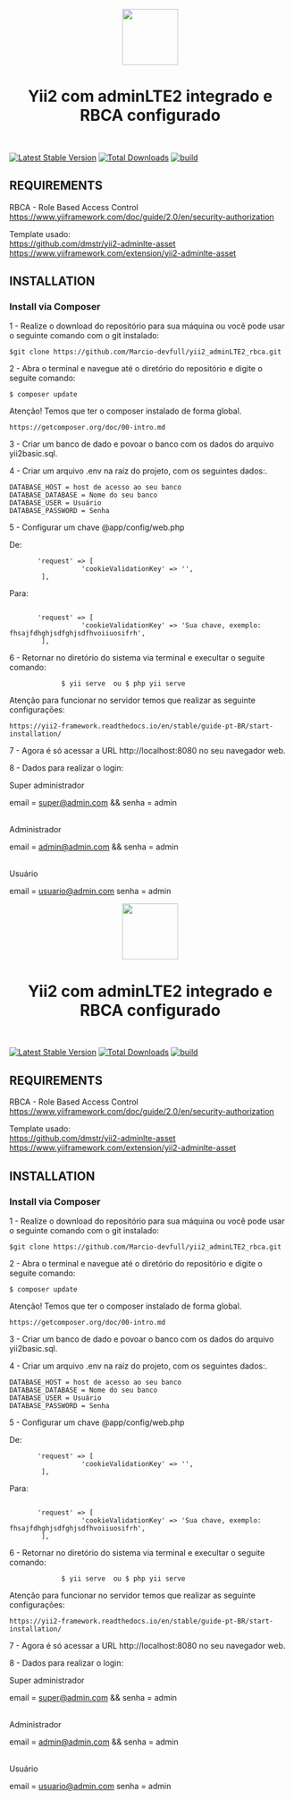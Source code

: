 <p align="center">
    <a href="https://github.com/yiisoft" target="_blank">
        <img src="https://avatars0.githubusercontent.com/u/993323" height="100px">
    </a>
    <h1 align="center">Yii2 com adminLTE2 integrado e RBCA configurado</h1>
    <br>
</p>

[![Latest Stable Version](https://img.shields.io/packagist/v/yiisoft/yii2-app-basic.svg)](https://packagist.org/packages/yiisoft/yii2-app-basic)
[![Total Downloads](https://img.shields.io/packagist/dt/yiisoft/yii2-app-basic.svg)](https://packagist.org/packages/yiisoft/yii2-app-basic)
[![build](https://github.com/yiisoft/yii2-app-basic/workflows/build/badge.svg)](https://github.com/yiisoft/yii2-app-basic/actions?query=workflow%3Abuild)


REQUIREMENTS
------------

RBCA - Role Based Access Control<br>
https://www.yiiframework.com/doc/guide/2.0/en/security-authorization <br>

Template usado: <br>
https://github.com/dmstr/yii2-adminlte-asset <br>
https://www.yiiframework.com/extension/yii2-adminlte-asset <br>

INSTALLATION
------------

### Install via Composer

1 - Realize o download do repositório para sua máquina ou você pode usar o seguinte comando com o git instalado: <br>

~~~
$git clone https://github.com/Marcio-devfull/yii2_adminLTE2_rbca.git 
~~~

2 - Abra o terminal e navegue até o diretório do repositório e digite o seguite comando: <br>

~~~                   
$ composer update
~~~

Atenção! Temos que ter o composer instalado de forma global. <br>

~~~
https://getcomposer.org/doc/00-intro.md
~~~

3 - Criar um banco de dado e povoar o banco com os dados do arquivo yii2basic.sql. <br>

4 - Criar um arquivo .env na raíz do projeto, com os seguintes dados:. <br>

~~~
DATABASE_HOST = host de acesso ao seu banco
DATABASE_DATABASE = Nome do seu banco
DATABASE_USER = Usuário
DATABASE_PASSWORD = Senha
~~~

5 - Configurar um chave @app/config/web.php  <br>

De: <br>

~~~
       'request' => [
                  'cookieValidationKey' => '',
        ],
~~~

Para: <br>

~~~

       'request' => [
                  'cookieValidationKey' => 'Sua chave, exemplo: fhsajfdhghjsdfghjsdfhvoiiuosifrh',
        ],

~~~

6 - Retornar no diretório do sistema via terminal e execultar o seguite comando:<br>

~~~
             $ yii serve  ou $ php yii serve
~~~

Atenção para funcionar no servidor temos que realizar as seguinte configurações: <br>

~~~
https://yii2-framework.readthedocs.io/en/stable/guide-pt-BR/start-installation/
~~~

7 - Agora é só acessar a URL http://localhost:8080 no seu navegador web.<br>

8 - Dados para realizar o login:<br>

Super administrador<br>

email = super@admin.com &&
senha = admin

<br>Administrador<br>

email = admin@admin.com &&
senha = admin

<br>Usuário<br>

email = usuario@admin.com
senha = admin



<p align="center">
    <a href="https://github.com/yiisoft" target="_blank">
        <img src="https://avatars0.githubusercontent.com/u/993323" height="100px">
    </a>
    <h1 align="center">Yii2 com adminLTE2 integrado e RBCA configurado</h1>
    <br>
</p>

[![Latest Stable Version](https://img.shields.io/packagist/v/yiisoft/yii2-app-basic.svg)](https://packagist.org/packages/yiisoft/yii2-app-basic)
[![Total Downloads](https://img.shields.io/packagist/dt/yiisoft/yii2-app-basic.svg)](https://packagist.org/packages/yiisoft/yii2-app-basic)
[![build](https://github.com/yiisoft/yii2-app-basic/workflows/build/badge.svg)](https://github.com/yiisoft/yii2-app-basic/actions?query=workflow%3Abuild)


REQUIREMENTS
------------

RBCA - Role Based Access Control<br>
https://www.yiiframework.com/doc/guide/2.0/en/security-authorization <br>

Template usado: <br>
https://github.com/dmstr/yii2-adminlte-asset <br>
https://www.yiiframework.com/extension/yii2-adminlte-asset <br>

INSTALLATION
------------

### Install via Composer

1 - Realize o download do repositório para sua máquina ou você pode usar o seguinte comando com o git instalado: <br>

~~~
$git clone https://github.com/Marcio-devfull/yii2_adminLTE2_rbca.git 
~~~

2 - Abra o terminal e navegue até o diretório do repositório e digite o seguite comando: <br>

~~~                   
$ composer update
~~~

Atenção! Temos que ter o composer instalado de forma global. <br>

~~~
https://getcomposer.org/doc/00-intro.md
~~~

3 - Criar um banco de dado e povoar o banco com os dados do arquivo yii2basic.sql. <br>

4 - Criar um arquivo .env na raíz do projeto, com os seguintes dados:. <br>

~~~
DATABASE_HOST = host de acesso ao seu banco
DATABASE_DATABASE = Nome do seu banco
DATABASE_USER = Usuário
DATABASE_PASSWORD = Senha
~~~

5 - Configurar um chave @app/config/web.php  <br>

De: <br>

~~~
       'request' => [
                  'cookieValidationKey' => '',
        ],
~~~

Para: <br>

~~~

       'request' => [
                  'cookieValidationKey' => 'Sua chave, exemplo: fhsajfdhghjsdfghjsdfhvoiiuosifrh',
        ],

~~~

6 - Retornar no diretório do sistema via terminal e execultar o seguite comando:<br>

~~~
             $ yii serve  ou $ php yii serve
~~~

Atenção para funcionar no servidor temos que realizar as seguinte configurações: <br>

~~~
https://yii2-framework.readthedocs.io/en/stable/guide-pt-BR/start-installation/
~~~

7 - Agora é só acessar a URL http://localhost:8080 no seu navegador web.<br>

8 - Dados para realizar o login:<br>

Super administrador<br>

email = super@admin.com &&
senha = admin

<br>Administrador<br>

email = admin@admin.com &&
senha = admin

<br>Usuário<br>

email = usuario@admin.com
senha = admin



